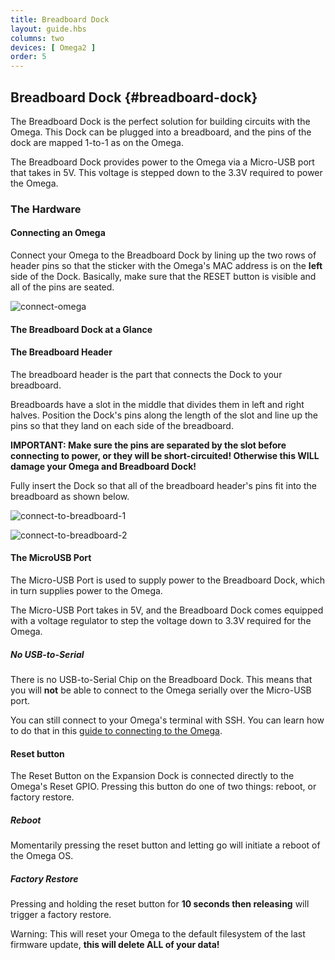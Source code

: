 ```yaml
---
title: Breadboard Dock
layout: guide.hbs
columns: two
devices: [ Omega2 ]
order: 5
---
```



## Breadboard Dock {#breadboard-dock}

<!-- // The Breadboard Dock is the most no-frills dock, it provides power to the Omega and allows it to be plugged in to a breadboard. The pins on the breadboard are mapped 1-to-1 as on the Omega. -->

The Breadboard Dock is the perfect solution for building circuits with the Omega. This Dock can be plugged into a breadboard, and the pins of the dock are mapped 1-to-1 as on the Omega.

The Breadboard Dock provides power to the Omega via a Micro-USB port that takes in 5V. This voltage is stepped down to the 3.3V required to power the Omega.


### The Hardware

<!-- // overview of the dock -->

#### Connecting an Omega

<!-- [//]: # (picture guide on how to properly plug in an Omega) -->

Connect your Omega to the Breadboard Dock by lining up the two rows of header pins so that the sticker with the Omega's MAC address is on the **left** side of the Dock. Basically, make sure that the RESET button is visible and all of the pins are seated.

![connect-omega](https://raw.githubusercontent.com/OnionIoT/Onion-Docs/master/Omega2/Documentation/Hardware-Overview/img/breadboard-dock-omega-connected.jpg)

#### The Breadboard Dock at a Glance

<!-- https://wiki.onion.io/Tutorials/Expansions/Using-the-Power-Dock#the-hardware_the-power-dock-at-a-glance for an example) -->

#### The Breadboard Header

<!-- // explanation of the breadboard header, have photos of plugging it into a breadboard -->

The breadboard header is the part that connects the Dock to your breadboard. 

Breadboards have a slot in the middle that divides them in left and right halves. Position the Dock's pins along the length of the slot and line up the pins so that they land on each side of the breadboard.

**IMPORTANT: Make sure the pins are separated by the slot before connecting to power, or they will be short-circuited! Otherwise this WILL damage your Omega and Breadboard Dock!**

Fully insert the Dock so that all of the breadboard header's pins fit into the breadboard as shown below.

![connect-to-breadboard-1](https://raw.githubusercontent.com/OnionIoT/Onion-Docs/master/Omega2/Documentation/Hardware-Overview/img/breadboard-dock-mounted-1.jpg)

![connect-to-breadboard-2](https://raw.githubusercontent.com/OnionIoT/Onion-Docs/master/Omega2/Documentation/Hardware-Overview/img/breadboard-dock-mounted-2.jpg)



<!-- TODO: ##### Detailed Pinout diagram -->

<!-- [//]: # (A detailed pinout diagram of the Breadboard Header, showing which pins are multiplexed - see Lazar for an example) -->

#### The MicroUSB Port

The Micro-USB Port is used to supply power to the Breadboard Dock, which in turn supplies power to the Omega.

The Micro-USB Port takes in 5V, and the Breadboard Dock comes equipped with a voltage regulator to step the voltage down to 3.3V required for the Omega.


##### No USB-to-Serial

There is no USB-to-Serial Chip on the Breadboard Dock. This means that you will **not** be able to connect to the Omega serially over the Micro-USB port.

You can still connect to your Omega's terminal with SSH. You can learn how to do that in this [guide to connecting to the Omega](#connecting-to-the-omega).


#### Reset button

The Reset Button on the Expansion Dock is connected directly to the Omega's Reset GPIO. Pressing this button do one of two things: reboot, or factory restore.

##### Reboot

Momentarily pressing the reset button and letting go will initiate a reboot of the Omega OS.

##### Factory Restore

Pressing and holding the reset button for **10 seconds then releasing** will trigger a factory restore.

Warning: This will reset your Omega to the default filesystem of the last firmware update, **this will delete ALL of your data!**
